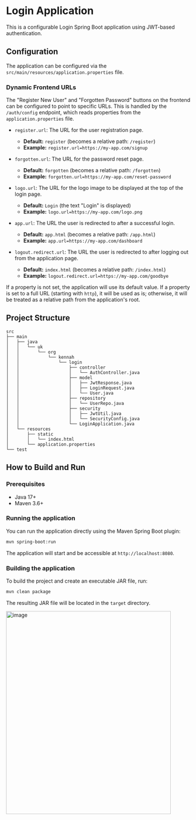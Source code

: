# Login Application

This is a configurable Login Spring Boot application using JWT-based authentication.

## Configuration

The application can be configured via the `src/main/resources/application.properties` file.

### Dynamic Frontend URLs

The "Register New User" and "Forgotten Password" buttons on the frontend can be configured to point to specific URLs. This is handled by the `/auth/config` endpoint, which reads properties from the `application.properties` file.
-   `register.url`: The URL for the user registration page.
    -   **Default:** `register` (becomes a relative path: `/register`)
    -   **Example:** `register.url=https://my-app.com/signup`

-   `forgotten.url`: The URL for the password reset page.
    -   **Default:** `forgotten` (becomes a relative path: `/forgotten`)
    -   **Example:** `forgotten.url=https://my-app.com/reset-password`

-   `logo.url`: The URL for the logo image to be displayed at the top of the login page.
    -   **Default:** `Login` (the text "Login" is displayed)
    -   **Example:** `logo.url=https://my-app.com/logo.png`

-   `app.url`: The URL the user is redirected to after a successful login.
    -   **Default:** `app.html` (becomes a relative path: `/app.html`)
    -   **Example:** `app.url=https://my-app.com/dashboard`

-   `logout.redirect.url`: The URL the user is redirected to after logging out from the application page.
    -   **Default:** `index.html` (becomes a relative path: `/index.html`)
    -   **Example:** `logout.redirect.url=https://my-app.com/goodbye`

If a property is not set, the application will use its default value. If a property is set to a full URL (starting with `http`), it will be used as is; otherwise, it will be treated as a relative path from the application's root.




## Project Structure

```
src
├── main
│   ├── java
│   │   └── uk
│   │       └── org
│   │           └── kennah
│   │               └── login
│   │                   ├── controller
│   │                   │   └── AuthController.java
│   │                   ├── model
│   │                   │   ├── JwtResponse.java
│   │                   │   ├── LoginRequest.java
│   │                   │   └── User.java
│   │                   ├── repository
│   │                   │   └── UserRepo.java
│   │                   ├── security
│   │                   │   ├── JwtUtil.java
│   │                   │   └── SecurityConfig.java
│   │                   └── LoginApplication.java
│   └── resources
│       ├── static
│       │   └── index.html
│       └── application.properties
└── test
```

## How to Build and Run

### Prerequisites
*   Java 17+
*   Maven 3.6+

### Running the application

You can run the application directly using the Maven Spring Boot plugin:
```sh
mvn spring-boot:run
```
The application will start and be accessible at `http://localhost:8080`.

### Building the application
To build the project and create an executable JAR file, run:
```sh
mvn clean package
```
The resulting JAR file will be located in the `target` directory.

<img width="450" height="554" alt="image" src="https://github.com/user-attachments/assets/dd247d50-c5c0-4c54-97d7-aebf02add146" />

